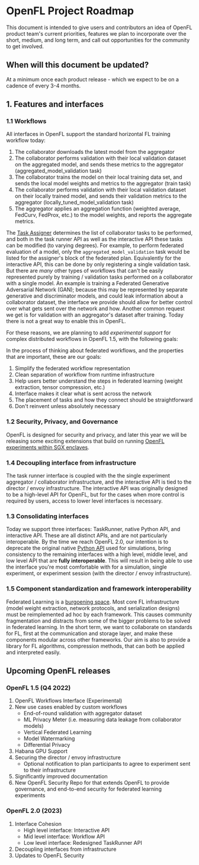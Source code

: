 # OpenFL Project Roadmap

This document is intended to give users and contributors an idea of OpenFL product team's current priorities, features we plan to incorporate over the short, medium, and long term, and call out opportunities for the community to get involved.

## When will this document be updated?
At a minimum once each product release - which we expect to be on a cadence of every 3-4 months. 

## 1. Features and interfaces

### 1.1 Workflows
All interfaces in OpenFL support the standard horizontal FL training workflow today:
1. The collaborator downloads the latest model from the aggregator
2. The collaborator performs validation with their local validation dataset on the aggregated model, and sends these metrics to the aggregator (aggregated_model_validation task)
3. The collaborator trains the model on their local training data set, and sends the local model weights and metrics to the aggregator (train task)
4. The collaborator performs validation with their local validation dataset on their locally trained model, and sends their validation metrics to the aggregator (locally_tuned_model_validation task)
5. The aggregator applies an aggregation function (weighted average, FedCurv, FedProx, etc.) to the model weights, and reports the aggregate metrics.

The [Task Assigner](https://github.com/intel/openfl/blob/develop/openfl-workspace/workspace/plan/defaults/assigner.yaml#L7-L9) determines the list of collaborator tasks to be performed, 
and both in the task runner API as well as the interactive API these tasks can be modified (to varying degrees).
For example, to perform federated evaluation of a model, only the `aggregated_model_validation` task would be listed for the assigner's block of the federated plan.
Equivalently for the interactive API, this can be done by only registering a single validation task.
But there are *many* other types of workflows that can't be easily represented purely by training / validation tasks performed on a collaborator with a single model.
An example is training a Federated Generative Adversarial Network (GAN); because this may be represented by separate generative and discriminator models, and could leak information about a collaborator dataset,
the interface we provide should allow for better control over what gets sent over the network and how. 
Another common request we get is for validation with an aggregator's dataset after training. Today there is not a great way to enable this in OpenFL. 

For these reasons, we are planning to add *experimental support* for complex distributed workflows in OpenFL 1.5, with the following goals: 

In the process of thinking about federated workflows, and the properties that are important, these are our goals:

1. Simplify the federated workflow representation
2. Clean separation of workflow from runtime infrastructure
4. Help users better understand the steps in federated learning (weight extraction, tensor compression, etc.)
5. Interface makes it clear what is sent across the network
6. The placement of tasks and how they connect should be straightforward
7. Don't reinvent unless absolutely necessary

### 1.2 Security, Privacy, and Governance
OpenFL is designed for security and privacy, and later this year we will be releasing some exciting extensions that build on running [OpenFL experiments within SGX enclaves](https://github.com/intel/openfl/blob/develop/openfl-gramine/MANUAL.md).   

### 1.4 Decoupling interface from infrastructure
The task runner interface is coupled with the the single experiment aggregator / collaborator infrastructure, and the interactive API is tied to the director / envoy infrastructure. 
The interactive API was originally designed to be a high-level API for OpenFL, but for the cases when more control is required by users, access to lower level interfaces is necessary.

### 1.3 Consolidating interfaces
Today we support three interfaces: TaskRunner, native Python API, and interactive API. These are all distinct APIs, and are not particularly interoperable.
By the time we reach OpenFL 2.0, our intention is to deprecate the original native [Python API](https://openfl.readthedocs.io/en/latest/source/workflow/running_the_federation.notebook.html) used for simulations, 
bring consistency to the remaining interfaces with a high level, middle level, and low level API that are **fully interoperable**. This will result in being able to use the interface you're most comfortable with for a simulation,
single experiment, or experiment session (with the director / envoy infrastructure).

### 1.5 Component standardization and framework interoperability

Federated Learning is a [burgoening space](https://github.com/weimingwill/awesome-federated-learning#frameworks).
Most core FL infrastructure (model weight extraction, network protocols, and serialization designs) must be reimplemented ad hoc by each framework. 
This causes community fragmentation and distracts from some of the bigger problems to be solved in federated learning. In the short term, we want to collaborate on standards for FL,
 first at the communication and storage layer, and make these components modular across other frameworks. Our aim is also to provide a library for FL algorithms, compression methods,
 that can both be applied and interpreted easily.

## Upcoming OpenFL releases

### OpenFL 1.5 (Q4 2022)
1. OpenFL Workflows Interface (Experimental)
2. New use cases enabled by custom workflows
    * End-of-round validation with aggregator dataset
    * ML Privacy Meter (i.e. measuring data leakage from collaborator models)
    * Vertical Federated Learning
    * Model Watermarking
    * Differential Privacy
3. Habana GPU Support
4. Securing the director / envoy infrastructure
    * Optional notification to plan participants to agree to experiment sent to their infrastructure
5. Significantly improved documentation
6. New OpenFL Security Repo for that extends OpenFL to provide governance, and end-to-end security for federated learning experiments

### OpenFL 2.0 (2023)
1. Interface Cohesion
    * High level interface: Interactive API
    * Mid level interface: Workflow API
    * Low level interface: Redesigned TaskRunner API
2. Decoupling interfaces from infrastructure
3. Updates to OpenFL Security 

